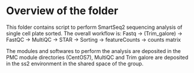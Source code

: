 # Overview of the folder

This folder contains script to perform SmartSeq2 sequencing analysis of single cell plate sorted.
The overall workflow is:
Fastq -> (Trim_galore) -> FastQC -> MultiQC  -> STAR  -> Sorting -> featureCounts -> counts matrix

The modules and softwares to perform the analysis are deposited in the PMC module directories (CentOS7), MultiQC and Trim galore are deposited in the ss2 environment in the shared space of the group.